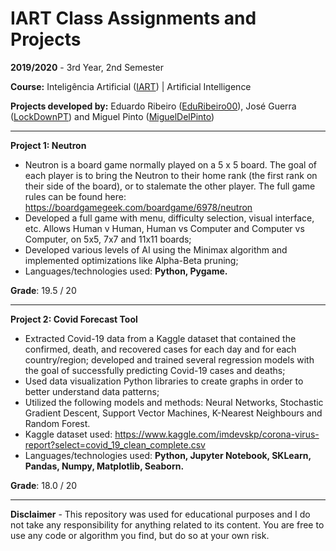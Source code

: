 # IART Class Assignments and Projects

**2019/2020** - 3rd Year, 2nd Semester

**Course:** Inteligência Artificial ([IART](https://sigarra.up.pt/feup/pt/ucurr_geral.ficha_uc_view?pv_ocorrencia_id=436449)) | Artificial Intelligence

**Projects developed by:** Eduardo Ribeiro ([EduRibeiro00](https://github.com/EduRibeiro00)), José Guerra ([LockDownPT](https://github.com/lockdownpt)) and Miguel Pinto ([MiguelDelPinto](https://github.com/MiguelDelPinto)) 

---

**Project 1: Neutron**

* Neutron is a board game normally played on a 5 x 5 board. The goal of each player is to bring the Neutron to their home rank (the first rank on their side of the board), or to stalemate the other player. The full game rules can be found here: https://boardgamegeek.com/boardgame/6978/neutron
* Developed a full game with menu, difficulty selection, visual interface, etc. Allows Human v Human, Human vs Computer and Computer vs Computer, on 5x5, 7x7 and 11x11 boards;
* Developed various levels of AI using the Minimax algorithm and implemented optimizations like Alpha-Beta pruning;
* Languages/technologies used: **Python, Pygame.**

**Grade**: 19.5 / 20

---

**Project 2: Covid Forecast Tool**

* Extracted Covid-19 data from a Kaggle dataset that contained the confirmed, death, and recovered cases for each day and for each country/region; developed and trained several regression models with the goal of successfully predicting Covid-19 cases and deaths;
* Used data visualization Python libraries to create graphs in order to better understand data patterns;
* Utilized the following models and methods: Neural Networks, Stochastic Gradient Descent, Support Vector Machines, K-Nearest Neighbours and Random Forest.
* Kaggle dataset used: https://www.kaggle.com/imdevskp/corona-virus-report?select=covid_19_clean_complete.csv
* Languages/technologies used: **Python, Jupyter Notebook, SKLearn, Pandas, Numpy, Matplotlib, Seaborn.**

**Grade**: 18.0 / 20

---

**Disclaimer** - This repository was used for educational purposes and I do not take any responsibility for anything related to its content. You are free to use any code or algorithm you find, but do so at your own risk.

